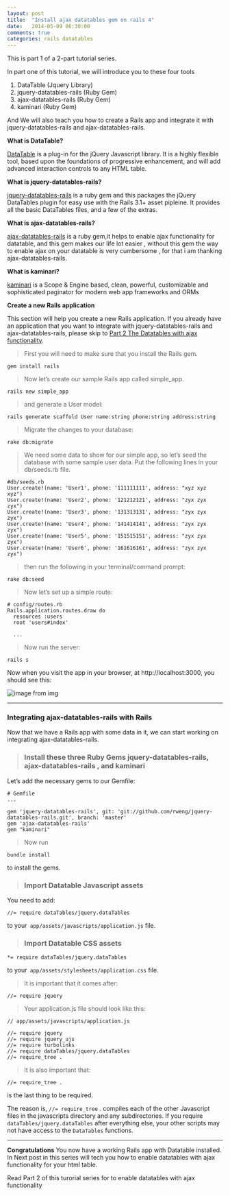 ```yaml
---
layout: post
title:  "Install ajax datatables gem on rails 4"
date:   2014-05-09 06:30:00
comments: true
categories: rails datatables
---
```


This is part 1 of a 2-part tutorial series.

In part one of this tutorial, we will introduce you to these four tools

1. DataTable (Jquery Library)
1. jquery-datatables-rails (Ruby Gem)
1. ajax-datatables-rails (Ruby Gem)
1. kaminari (Ruby Gem)

And We will also teach you how to create a Rails app and integrate it with jquery-datatables-rails and ajax-datatables-rails.


**What is DataTable?**

[DataTable](http://www.datatables.net/) is a plug-in for the jQuery Javascript library. It is a highly flexible tool, based upon the foundations of progressive enhancement, and will add advanced interaction controls to any HTML table.

**What is jquery-datatables-rails?**

[jquery-datatables-rails](https://github.com/rweng/jquery-datatables-rails) is a ruby gem and this packages the jQuery DataTables plugin for easy use with the Rails 3.1+ asset pipleine. It provides all the basic DataTables files, and a few of the extras.

**What is ajax-datatables-rails?**

[ajax-datatables-rails](https://github.com/antillas21/ajax-datatables-rails) is a ruby gem,it helps to enable ajax functionality for datatable, and this gem  makes our life lot easier , without this gem the way to enable ajax on your datatable is very cumbersome , for that i am thanking ajax-datatables-rails.

**What is kaminari?**

[kaminari](https://github.com/amatsuda/kaminari) is a Scope & Engine based, clean, powerful, customizable and sophisticated paginator for modern web app frameworks and ORMs

**Create a new Rails application**

This section will help you create a new Rails application. If you already have an application that you want to integrate with jquery-datatables-rails and ajax-datatables-rails, please skip to [Part 2 The Datatables with ajax functionality](https://github.com/antillas21/ajax-datatables-rails/wiki/Part-2-The-Datatables-with-ajax-functionality).

> First you will need to make sure that you install the Rails gem.

```
gem install rails
```

> Now let’s create our sample Rails app called simple_app.

```
rails new simple_app
```

> and generate a User model:

```
rails generate scaffold User name:string phone:string address:string
```

> Migrate the changes to your database:

```
rake db:migrate
```

> We need some data to show for our simple app, so let’s seed the database with some sample user data. Put the following lines in your db/seeds.rb file.

```
#db/seeds.rb
User.create!(name: 'User1', phone: '111111111', address: "xyz xyz xyz")
User.create!(name: 'User2', phone: '121212121', address: "zyx zyx zyx")
User.create!(name: 'User3', phone: '131313131', address: "zyx zyx zyx")
User.create!(name: 'User4', phone: '141414141', address: "zyx zyx zyx")
User.create!(name: 'User5', phone: '151515151', address: "zyx zyx zyx")
User.create!(name: 'User6', phone: '161616161', address: "zyx zyx zyx")
```

> then run the following in your terminal/command prompt:

```
rake db:seed
```

> Now let’s set up a simple route:

```
# config/routes.rb
Rails.application.routes.draw do
  resources :users
  root 'users#index'

  ...
```

> Now run the server:
```
rails s
```

Now when you visit the app in your browser, at http://localhost:3000, you should see this:

![image from img](https://i.imgur.com/bllQYoO.png)


***

### Integrating ajax-datatables-rails with Rails

Now that we have a Rails app with some data in it, we can start working on integrating ajax-datatables-rails.

> ### Install these three Ruby Gems jquery-datatables-rails, ajax-datatables-rails , and kaminari

Let’s add the necessary gems to our Gemfile:

```
# Gemfile
...

gem 'jquery-datatables-rails', git: 'git://github.com/rweng/jquery-datatables-rails.git', branch: 'master'
gem 'ajax-datatables-rails'
gem "kaminari"
```
> Now run

```
bundle install
```
to install the gems.

> ### Import Datatable Javascript assets

You need to add:
```
//= require dataTables/jquery.dataTables
```
to your` app/assets/javascripts/application.js` file.

> ###  Import Datatable CSS assets

```
*= require dataTables/jquery.dataTables
```

to your` app/assets/stylesheets/application.css` file.

> It is important that it comes after:

```
//= require jquery
```

> Your application.js file should look like this:

```
// app/assets/javascripts/application.js

//= require jquery
//= require jquery_ujs
//= require turbolinks
//= require dataTables/jquery.dataTables
//= require_tree .
```

> It is also important that:

```
//= require_tree .
```

is the last thing to be required.


The reason is, `//= require_tree` . compiles each of the other Javascript files in the javascripts directory and any subdirectories. If you require `dataTables/jquery.dataTables` after everything else, your other scripts may not have access to the `DataTables` functions.


***

**Congratulations**
You now have a working Rails app with Datatable installed. In Next post in this series will tech you how to enable datatables with ajax functionality for your html table. 

Read Part 2 of this turorial series for to enable datatables with ajax functionality
